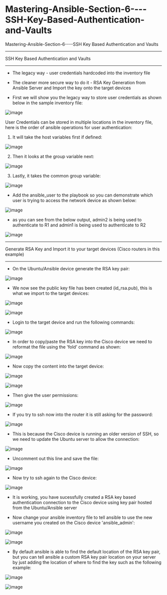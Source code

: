 # Mastering-Ansible-Section-6----SSH-Key-Based-Authentication-and-Vaults
Mastering-Ansible-Section-6----SSH Key Based Authentication and Vaults


**** 
SSH Key Based Authentication and Vaults
****

- The legacy way - user credentials hardcoded into the inventory file

- The cleaner more secure way to do it - RSA Key Generation from Ansible Server and Import the key onto the target devices



- First we will show you the legacy way to store user credentials as shown below in the sample inventory file:

![image](https://github.com/bowlercbtlabs/Mastering-Ansible-Section-6----SSH-Key-Based-Authentication-and-Vaults/assets/120626722/c4fed499-6b59-40a3-9c6c-a97747560ccc)

User Credentials can be stored in multiple locations in the inventory file, here is the order of ansible operations for user authentication:

1) It will take the host variables first if defined:

![image](https://github.com/bowlercbtlabs/Mastering-Ansible-Section-6----SSH-Key-Based-Authentication-and-Vaults/assets/120626722/25803e1e-75c0-4804-8e3e-00f2d5e5fe77)

2) Then it looks at the group variable next:

![image](https://github.com/bowlercbtlabs/Mastering-Ansible-Section-6----SSH-Key-Based-Authentication-and-Vaults/assets/120626722/8968e2da-3b04-4966-b786-b7bddc233cf7)


3) Lastly, it takes the common group variable:

![image](https://github.com/bowlercbtlabs/Mastering-Ansible-Section-6----SSH-Key-Based-Authentication-and-Vaults/assets/120626722/f53e71d2-b150-42cb-952d-daa7df3ede8d)

- Add the ansible_user to the playbook so you can demonstrate which user is trying to access the network device as shown below:

![image](https://github.com/bowlercbtlabs/Mastering-Ansible-Section-6----SSH-Key-Based-Authentication-and-Vaults/assets/120626722/14f69d6e-faef-44bf-ade6-25d71f76e20e)

- as you can see from the below output, admin2 is being used to authenticate to R1 and admin1 is being used to authenticate to R2

![image](https://github.com/bowlercbtlabs/Mastering-Ansible-Section-6----SSH-Key-Based-Authentication-and-Vaults/assets/120626722/2fffba23-39f8-42a5-8bec-ea221eb19a1f)


****
Generate RSA Key and Import it to your target devices (Cisco routers in this example) 
****

- On the Ubuntu/Ansible device generate the RSA key pair:

![image](https://github.com/bowlercbtlabs/Mastering-Ansible-Section-6----SSH-Key-Based-Authentication-and-Vaults/assets/120626722/6cb28d32-5d60-4b12-adbe-902a2d782ef8)

- We now see the public key file has been created (id_rsa.pub), this is what we import to the target devices:

![image](https://github.com/bowlercbtlabs/Mastering-Ansible-Section-6----SSH-Key-Based-Authentication-and-Vaults/assets/120626722/817f0454-9932-4340-9091-2d5c1647d22e)

![image](https://github.com/bowlercbtlabs/Mastering-Ansible-Section-6----SSH-Key-Based-Authentication-and-Vaults/assets/120626722/8e2daff3-fc70-471d-852e-449fa6d7833f)

- Login to the target device and run the following commands:

![image](https://github.com/bowlercbtlabs/Mastering-Ansible-Section-6----SSH-Key-Based-Authentication-and-Vaults/assets/120626722/f7d1cfdc-9bfe-4249-934c-7414fa80d63f)

- In order to copy/paste the RSA key into the Cisco device we need to reformat the file using the 'fold' command as shown:

![image](https://github.com/bowlercbtlabs/Mastering-Ansible-Section-6----SSH-Key-Based-Authentication-and-Vaults/assets/120626722/247d5de3-1fe6-4d3e-8524-f4eca9ab07ab)

- Now copy the content into the target device:

![image](https://github.com/bowlercbtlabs/Mastering-Ansible-Section-6----SSH-Key-Based-Authentication-and-Vaults/assets/120626722/c8418195-9d76-42ed-9fb9-1eb1298c8287)

![image](https://github.com/bowlercbtlabs/Mastering-Ansible-Section-6----SSH-Key-Based-Authentication-and-Vaults/assets/120626722/3b940c86-dc77-4b01-883f-b3dfbbdda2b7)

- Then give the user permissions:

![image](https://github.com/bowlercbtlabs/Mastering-Ansible-Section-6----SSH-Key-Based-Authentication-and-Vaults/assets/120626722/20cb60ab-d20e-4ad1-b132-49b73cf56503)

- If you try to ssh now into the router it is still asking for the password:

![image](https://github.com/bowlercbtlabs/Mastering-Ansible-Section-6----SSH-Key-Based-Authentication-and-Vaults/assets/120626722/b88f7b86-970a-4d83-b892-467f8d2e4a8e)

- This is because the Cisco device is running an older version of SSH, so we need to update the Ubuntu server to allow the connection:

![image](https://github.com/bowlercbtlabs/Mastering-Ansible-Section-6----SSH-Key-Based-Authentication-and-Vaults/assets/120626722/57c0ba29-da26-4783-a225-50043c9a9310)

- Uncomment out this line and save the file:

![image](https://github.com/bowlercbtlabs/Mastering-Ansible-Section-6----SSH-Key-Based-Authentication-and-Vaults/assets/120626722/027ebf81-248a-47d7-bf79-e18b71660c1e)

- Now try to ssh again to the Cisco device:

![image](https://github.com/bowlercbtlabs/Mastering-Ansible-Section-6----SSH-Key-Based-Authentication-and-Vaults/assets/120626722/d0d607c3-50f4-4165-a47d-9b213fff6c3b)

- It is working, you have sucessfully created a RSA key based authentication connection to the Cisco device using key pair hosted from the Ubuntu/Ansible server

- Now change your ansible inventory file to tell ansible to use the new username you created on the Cisco device 'ansible_admin':

![image](https://github.com/bowlercbtlabs/Mastering-Ansible-Section-6----SSH-Key-Based-Authentication-and-Vaults/assets/120626722/883e8018-a667-488a-a12e-2f2e88bbeac7)

![image](https://github.com/bowlercbtlabs/Mastering-Ansible-Section-6----SSH-Key-Based-Authentication-and-Vaults/assets/120626722/cd27f808-f3e0-4743-99b3-62afce5b87b5)

- By default ansible is able to find the default location of the RSA key pair, but you can tell ansible a custom RSA key pair location on your server by just adding the location of where to find the key such as the following example:

![image](https://github.com/bowlercbtlabs/Mastering-Ansible-Section-6----SSH-Key-Based-Authentication-and-Vaults/assets/120626722/588aad41-6eae-4e8e-92db-fe3f7d495a61)

![image](https://github.com/bowlercbtlabs/Mastering-Ansible-Section-6----SSH-Key-Based-Authentication-and-Vaults/assets/120626722/bf304347-8908-46e5-9413-69b446a25867)







